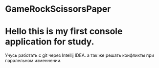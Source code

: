 # GameRockScissorsPaper
# Hello this is my first console application for study.
Учусь работать с git через Intellij IDEA.
а так же решать конфликты  при паралельном изменнении. 
